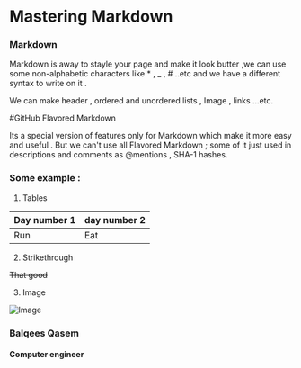 # Mastering Markdown

### Markdown 

Markdown is away to stayle your page and make it look butter ,we can use some non-alphabetic characters like * , _ , # ..etc and we have a different syntax to write on it  .

We can make header , ordered and unordered lists , Image , links ...etc.



#GitHub Flavored Markdown


Its a special version of features only for Markdown which make it more easy and useful .
But we can't use all Flavored Markdown ; some of it just used in descriptions and comments as @mentions , SHA-1 hashes.

### Some example :
1. Tables

Day number 1 | day number 2
------------ | ------------
Run  | Eat 



2. Strikethrough

~~That good~~

3. Image

![Image](https://cdn5.vectorstock.com/i/1000x1000/19/74/webpage-vector-14581974.jpg)


### Balqees Qasem
#### Computer engineer 
